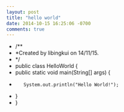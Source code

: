 ```yaml
---
layout: post
title: "hello world"
date: 2014-10-15 16:25:06 -0700
comments: true
---
```


* /**
 *  *Created by libingkui on 14/11/15.
*  */
* public class HelloWorld {
 *    public static void main(String[] args) {
 *        System.out.println("Hello World!");
 *    }
* }